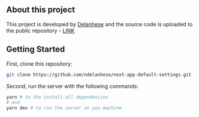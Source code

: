 
## About this project
This project is developed by [Delanhese](https://delanhese.tk) and the source code is uploaded to the public repository - [LINK](https://github.com/ndelanhese/next-app-default-settings)



## Getting Started
First, clone this repository:

```bash
git clone https://github.com/ndelanhese/next-app-default-settings.git
```

Second, run the server with the following commands:

```bash
yarn # to the install all dependencies
# and
yarn dev # to run the server on you machine
```

